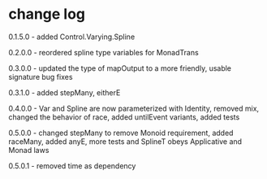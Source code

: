 change log
==========

0.1.5.0 - added Control.Varying.Spline

0.2.0.0 - reordered spline type variables for MonadTrans

0.3.0.0 - updated the type of mapOutput to a more friendly, usable signature
          bug fixes

0.3.1.0 - added stepMany, eitherE

0.4.0.0 - Var and Spline are now parameterized with Identity, removed mix, changed
          the behavior of race, added untilEvent variants, added tests

0.5.0.0 - changed stepMany to remove Monoid requirement, added raceMany, added 
          anyE, more tests and SplineT obeys Applicative and Monad laws

0.5.0.1 - removed time as dependency
